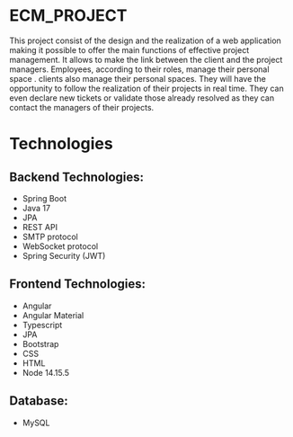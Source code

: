 # ECM_PROJECT
This project consist of the design and the realization of a web application making it possible to offer the main functions of effective project management.
It allows to make the link between the client and the project managers. Employees, according to their roles, manage their personal space . clients also manage their personal 
spaces. They will have the opportunity to follow the realization of their projects in real time. They can even declare new tickets or validate those already resolved as they
can contact the managers of their projects.
<h1>Technologies</h1>
<h2>Backend Technologies:</h2>
<ul>
<li>Spring Boot</li>
<li>Java 17</li>
<li>JPA</li>
<li>REST API</li>
<li>SMTP protocol</li>
<li>WebSocket protocol</li>
<li>Spring Security (JWT)</li>
</ul>
<h2>Frontend Technologies:</h2>
<ul>
<li>Angular</li>
<li>Angular Material</li>
<li>Typescript</li>
<li>JPA</li>
<li>Bootstrap</li>
<li>CSS</li>
<li>HTML</li>
<li>Node 14.15.5</li>
</ul>

<h2>Database:</h2>
<ul>
<li>MySQL</li>
</ul>
